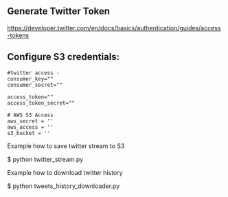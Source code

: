 ## Generate Twitter Token

https://developer.twitter.com/en/docs/basics/authentication/guides/access-tokens

## Configure S3 credentials:

    #twitter access -
    consumer_key=""
    consumer_secret=""

    access_token=""
    access_token_secret=""

    # AWS S3 Access
    aws_secret = ''
    aws_access = ''
    s3_bucket = ''


Example how to save twitter stream to S3

$ python twitter_stream.py

Example how to download twitter history

$ python tweets_history_downloader.py

